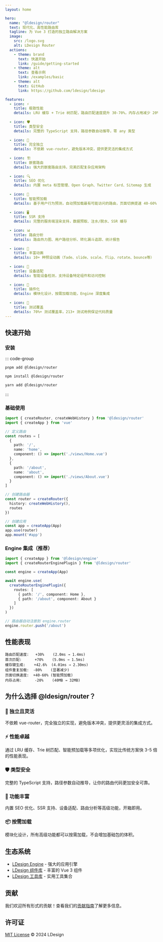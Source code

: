 ```yaml
---
layout: home

hero:
  name: "@ldesign/router"
  text: 现代化、高性能路由库
  tagline: 为 Vue 3 打造的独立路由解决方案
  image:
    src: /logo.svg
    alt: LDesign Router
  actions:
    - theme: brand
      text: 快速开始
      link: /guide/getting-started
    - theme: alt
      text: 查看示例
      link: /examples/basic
    - theme: alt
      text: GitHub
      link: https://github.com/ldesign/ldesign

features:
  - icon: ⚡
    title: 极致性能
    details: LRU 缓存 + Trie 树匹配，路由匹配速度提升 30-70%，内存占用减少 20%
    
  - icon: 🛡️
    title: 类型安全
    details: 完整的 TypeScript 支持，路径参数自动推导，零 any 类型
    
  - icon: 🎯
    title: 完全独立
    details: 不依赖 vue-router，避免版本冲突，提供更灵活的集成方式
    
  - icon: 🏗️
    title: 嵌套路由
    details: 强大的嵌套路由支持，完美匹配复杂应用架构
    
  - icon: 🔍
    title: SEO 优化
    details: 内置 meta 标签管理、Open Graph、Twitter Card、Sitemap 生成
    
  - icon: 🧠
    title: 智能预加载
    details: 基于用户行为预测，自动预加载最有可能访问的路由，页面切换提速 40-60%
    
  - icon: 🖥️
    title: SSR 支持
    details: 完整的服务端渲染支持，数据预取、注水/脱水、SSR 缓存
    
  - icon: 📊
    title: 路由分析
    details: 路由热力图、用户路径分析、转化漏斗追踪、统计报告
    
  - icon: 🎨
    title: 丰富动画
    details: 10+ 种预设动画（fade、slide、scale、flip、rotate、bounce等）
    
  - icon: 📱
    title: 设备适配
    details: 智能设备检测，支持设备特定组件和访问控制
    
  - icon: 🔧
    title: 插件化
    details: 模块化设计，按需加载功能，Engine 深度集成
    
  - icon: 🧪
    title: 测试覆盖
    details: 70%+ 测试覆盖率，213+ 测试用例保证代码质量
---
```


## 快速开始

### 安装

::: code-group
```bash [pnpm]
pnpm add @ldesign/router
```

```bash [npm]
npm install @ldesign/router
```

```bash [yarn]
yarn add @ldesign/router
```
:::

### 基础使用

```typescript
import { createRouter, createWebHistory } from '@ldesign/router'
import { createApp } from 'vue'

// 定义路由
const routes = [
  {
    path: '/',
    name: 'home',
    component: () => import('./views/Home.vue')
  },
  {
    path: '/about',
    name: 'about',
    component: () => import('./views/About.vue')
  }
]

// 创建路由器
const router = createRouter({
  history: createWebHistory(),
  routes
})

// 创建应用
const app = createApp(App)
app.use(router)
app.mount('#app')
```

### Engine 集成（推荐）

```typescript
import { createApp } from '@ldesign/engine'
import { createRouterEnginePlugin } from '@ldesign/router'

const engine = createApp(App)

await engine.use(
  createRouterEnginePlugin({
    routes: [
      { path: '/', component: Home },
      { path: '/about', component: About }
    ]
  })
)

// 路由器自动注册到 engine.router
engine.router.push('/about')
```

## 性能表现

```
路由匹配速度:   +30%    (2.0ms → 1.4ms)
首次匹配:      +70%    (5.0ms → 1.5ms)
缓存键生成:    +42.6%  (4.01ms → 2.30ms)
组件重复加载:  -80%    (显著减少)
页面切换速度:  +40-60% (智能预加载)
内存占用:      -20%    (40MB → 32MB)
```

## 为什么选择 @ldesign/router？

### 🎯 独立且灵活

不依赖 vue-router，完全独立的实现，避免版本冲突，提供更灵活的集成方式。

### ⚡ 性能卓越

通过 LRU 缓存、Trie 树匹配、智能预加载等多项优化，实现比传统方案快 3-5 倍的性能表现。

### 🛡️ 类型安全

完整的 TypeScript 支持，路径参数自动推导，让你的路由代码更加安全可靠。

### 🔧 功能丰富

内置 SEO 优化、SSR 支持、设备适配、路由分析等高级功能，开箱即用。

### 📦 按需加载

模块化设计，所有高级功能都可以按需加载，不会增加基础包的体积。

## 生态系统

- [LDesign Engine](/ecosystem/engine) - 强大的应用引擎
- [LDesign 组件库](/ecosystem/components) - 丰富的 Vue 3 组件
- [LDesign 工具库](/ecosystem/utils) - 实用工具集合

## 贡献

我们欢迎所有形式的贡献！查看我们的[贡献指南](https://github.com/ldesign/ldesign/blob/main/CONTRIBUTING.md)了解更多信息。

## 许可证

[MIT License](https://github.com/ldesign/ldesign/blob/main/LICENSE) © 2024 LDesign

